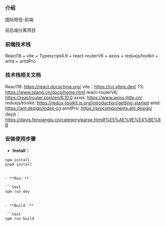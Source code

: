 ### 介绍

国际短信-前端

前后端分离项目

### 前端技术栈

React18 + vite + Typescript4.9 + react-routerV6 + axios + reduxjs/toolkit + antd + antdPro

### 技术栈相关文档

React18: https://react.docschina.org/
vite：https://cn.vitejs.dev/
TS: https://www.tslang.cn/docs/home.html
react-routerV6: https://reactrouter.com/en/6.10.0
axios: https://www.axios-http.cn/
reduxjs/toolkit: https://redux-toolkit.js.org/introduction/getting-started
antd: https://ant.design/index-cn
antdPro: https://procomponents.ant.design/
dayjs：https://dayjs.fenxianglu.cn/category/parse.html#%E5%AE%9E%E4%BE%8B




### 安装使用步骤

- **Install：**

```text
npm install
pnpm install


- **Run：**

```text
npm run dev


- **Build：**

```text
npm run build
